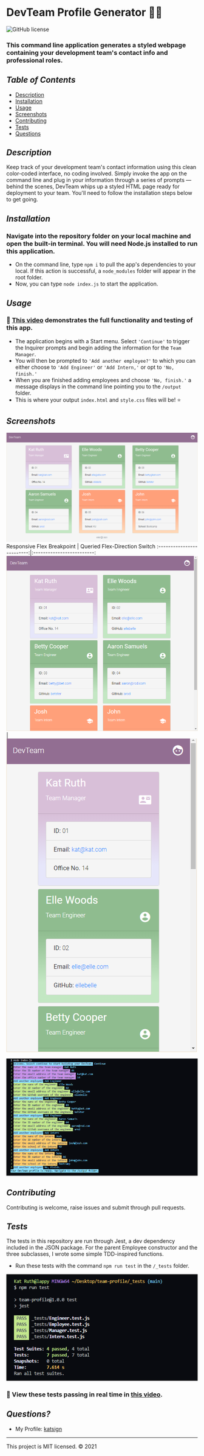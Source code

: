 # DevTeam Profile Generator :email::woman:
![GitHub license](https://img.shields.io/badge/License-MIT-orange)

### This command line application generates a styled webpage containing your development team's contact info and professional roles.

## *Table of Contents*

- [Description](#description)
- [Installation](#installation)
- [Usage](#usage)
- [Screenshots](#screenshots)
- [Contributing](#contributing)
- [Tests](#tests)
- [Questions](#questions)

## *Description*
Keep track of your development team's contact information using this clean color-coded interface, no coding involved. Simply invoke the app on the command line and plug in your information through a series of prompts — behind the scenes, DevTeam whips up a styled HTML page ready for deployment to your team. You'll need to follow the installation steps below to get going.

## *Installation*
### Navigate into the repository folder on your local machine and open the built-in terminal. You will need Node.js installed to run this application.
- On the command line, type `npm i` to pull the app's dependencies to your local. If this action is successful, a `node_modules` folder will appear in the root folder.
- Now, you can type `node index.js` to start the application.


## *Usage*
### :movie_camera: [This video](https://vimeo.com/515063802) demonstrates the full functionality and testing of this app.
- The application begins with a Start menu. Select `'Continue'` to trigger the Inquirer prompts and begin adding the information for the `Team Manager`.
- You will then be prompted to `'Add another employee?'` to which you can either choose to `'Add Engineer'` or `'Add Intern,'` or opt to `'No, finish.'`
- When you are finished adding employees and choose `'No, finish.'` a message displays in the command line pointing you to the `/output` folder.
- This is where your output `index.html` and `style.css` files will be! :star:

## *Screenshots*
![Screenshot of DevTeam Mock Profile](./assets/screenshots/ss1.png)
Responsive Flex Breakpoint            |  Queried Flex-Direction Switch
:-------------------------:|:-------------------------:
![Screenshot of DevTeam Mock Profile](./assets/screenshots/ss3.png)  |  ![Screenshot of DevTeam Mock Profile](./assets/screenshots/ss4.png)

![Screenshot of DevTeam Command Line Prompt Questions](./assets/screenshots/ss2.png)

## *Contributing*
Contributing is welcome, raise issues and submit through pull requests.

## *Tests*

The tests in this repository are run through Jest, a dev dependency included in the JSON package. For the parent Employee constructor and the three subclasses, I wrote some simple TDD-inspired functions.
- Run these tests with the command `npm run test` in the `/_tests` folder.

![Screenshot of Jest PASS notices, 7 out of 7](./assets/screenshots/jest.PNG)
### :movie_camera: View these tests passing in real time in [this video](https://vimeo.com/515063802).

## *Questions?*
- My Profile: [katsign](https://github.com/katsign)

---
This project is MIT licensed. &copy; 2021